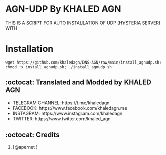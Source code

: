 # AGN-UDP By KHALED AGN
THIS IS A SCRIPT FOR AUTO INSTALLATION OF UDP (HYSTERIA SERVER) WITH


# Installation
```
wget https://github.com/khaledagn/DNS-AGN/raw/main/install_agnudp.sh; chmod +x install_agnudp.sh; ./install_agnudp.sh

```


## :octocat: Translated and Modded by KHALED AGN
<ul>
 <li>TELEGRAM CHANNEL: https://t.me/khaledagn</li>
 <li>FACEBOOK: https://www.facebook.com/khaledagn.me</li>
 <li>INSTAGRAM: https://www.instagram.com/khaledagn</li>
 <li>TWITTER: https://www.twitter.com/khaled_agn</li>
 
 </ul>
 
## :octocat: Credits

1. [@apernet )
